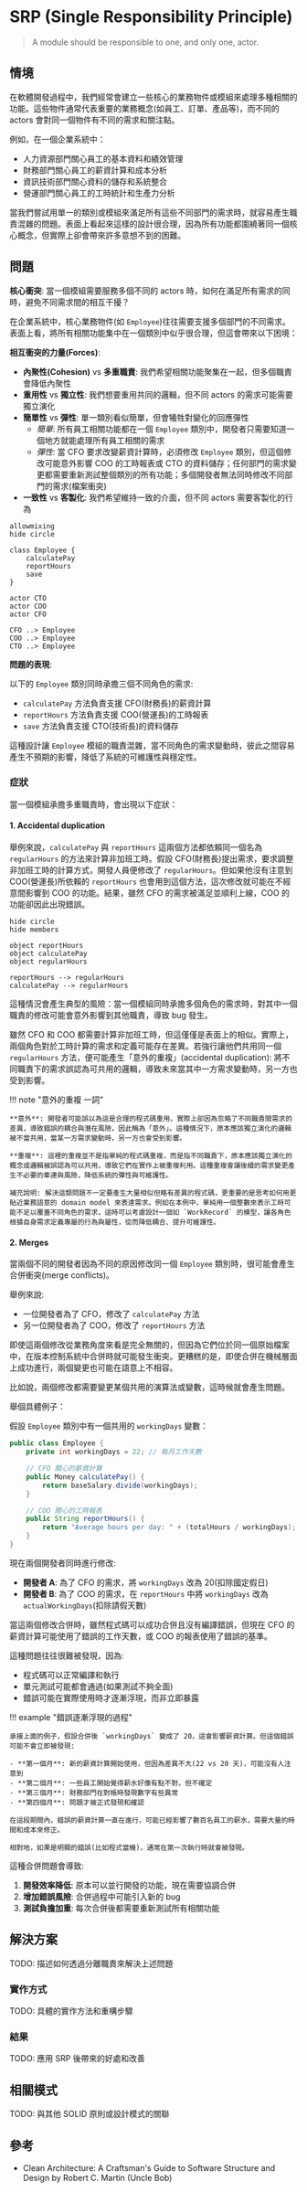# SRP (Single Responsibility Principle)

> A module should be responsible to one, and only one, actor.

## 情境

在軟體開發過程中，我們經常會建立一些核心的業務物件或模組來處理多種相關的功能。這些物件通常代表重要的業務概念(如員工、訂單、產品等)，而不同的 actors 會對同一個物件有不同的需求和關注點。

例如，在一個企業系統中：

- 人力資源部門關心員工的基本資料和績效管理
- 財務部門關心員工的薪資計算和成本分析
- 資訊技術部門關心資料的儲存和系統整合
- 營運部門關心員工的工時統計和生產力分析

當我們嘗試用單一的類別或模組來滿足所有這些不同部門的需求時，就容易產生職責混雜的問題。表面上看起來這樣的設計很合理，因為所有功能都圍繞著同一個核心概念，但實際上卻會帶來許多意想不到的困難。

## 問題

**核心衝突**: 當一個模組需要服務多個不同的 actors 時，如何在滿足所有需求的同時，避免不同需求間的相互干擾？

在企業系統中，核心業務物件(如 `Employee`)往往需要支援多個部門的不同需求。表面上看，將所有相關功能集中在一個類別中似乎很合理，但這會帶來以下困境：

**相互衝突的力量(Forces)**:

- **內聚性(Cohesion)** vs **多重職責**: 我們希望相關功能聚集在一起，但多個職責會降低內聚性
- **重用性** vs **獨立性**: 我們想要重用共同的邏輯，但不同 actors 的需求可能需要獨立演化
- **簡單性** vs **彈性**: 單一類別看似簡單，但會犧牲對變化的回應彈性
    - *簡單*: 所有員工相關功能都在一個 `Employee` 類別中，開發者只需要知道一個地方就能處理所有員工相關的需求
    - *彈性*: 當 CFO 要求改變薪資計算時，必須修改 `Employee` 類別，但這個修改可能意外影響 COO 的工時報表或 CTO 的資料儲存；任何部門的需求變更都需要重新測試整個類別的所有功能；多個開發者無法同時修改不同部門的需求(檔案衝突)
- **一致性** vs **客製化**: 我們希望維持一致的介面，但不同 actors 需要客製化的行為

```kroki-plantuml
allowmixing
hide circle

class Employee {
    calculatePay
    reportHours
    save
}

actor CTO
actor COO
actor CFO

CFO ..> Employee
COO ..> Employee
CTO ..> Employee
```

**問題的表現**:

以下的 `Employee` 類別同時承擔三個不同角色的需求:

- `calculatePay` 方法負責支援 CFO(財務長)的薪資計算
- `reportHours` 方法負責支援 COO(營運長)的工時報表
- `save` 方法負責支援 CTO(技術長)的資料儲存

這種設計讓 `Employee` 模組的職責混雜，當不同角色的需求變動時，彼此之間容易產生不預期的影響，降低了系統的可維護性與穩定性。

### 症狀

當一個模組承擔多重職責時，會出現以下症狀：

#### 1. Accidental duplication

舉例來說，`calculatePay` 與 `reportHours` 這兩個方法都依賴同一個名為 `regularHours` 的方法來計算非加班工時。假設 CFO(財務長)提出需求，要求調整非加班工時的計算方式，開發人員便修改了 `regularHours`。但如果他沒有注意到 COO(營運長)所依賴的 `reportHours` 也會用到這個方法，這次修改就可能在不經意間影響到 COO 的功能。結果，雖然 CFO 的需求被滿足並順利上線，COO 的功能卻因此出現錯誤。

```kroki-plantuml
hide circle
hide members

object reportHours
object calculatePay
object regularHours

reportHours --> regularHours
calculatePay --> regularHours
```

這種情況會產生典型的風險：當一個模組同時承擔多個角色的需求時，對其中一個職責的修改可能會意外影響到其他職責，導致 bug 發生。

雖然 CFO 和 COO 都需要計算非加班工時，但這僅僅是表面上的相似。實際上，兩個角色對於工時計算的需求和定義可能存在差異。若強行讓他們共用同一個 `regularHours` 方法，便可能產生「意外的重複」(accidental duplication): 將不同職責下的需求誤認為可共用的邏輯，導致未來當其中一方需求變動時，另一方也受到影響。

!!! note "意外的重複 一詞"

    **意外**: 開發者可能誤以為這是合理的程式碼重用，實際上卻因為忽略了不同職責間需求的差異，導致錯誤的耦合與潛在風險，因此稱為「意外」。這種情況下，原本應該獨立演化的邏輯被不當共用，當某一方需求變動時，另一方也會受到影響。

    **重複**: 這裡的重複並不是指單純的程式碼重複，而是指不同職責下，原本應該獨立演化的概念或邏輯被誤認為可以共用，導致它們在實作上被重複利用。這種重複會讓後續的需求變更產生不必要的牽連與風險，降低系統的彈性與可維護性。

    補充說明: 解決這類問題不一定要產生大量相似但略有差異的程式碼，更重要的是思考如何用更貼近業務語意的 domain model 來表達需求。例如在本例中，單純用一個整數來表示工時可能不足以覆蓋不同角色的需求，這時可以考慮設計一個如 `WorkRecord` 的模型，讓各角色根據自身需求定義專屬的行為與屬性，從而降低耦合、提升可維護性。

#### 2. Merges

當兩個不同的開發者因為不同的原因修改同一個 `Employee` 類別時，很可能會產生合併衝突(merge conflicts)。

舉例來說:
- 一位開發者為了 CFO，修改了 `calculatePay` 方法
- 另一位開發者為了 COO，修改了 `reportHours` 方法

即使這兩個修改從業務角度來看是完全無關的，但因為它們位於同一個原始檔案中，在版本控制系統中合併時就可能發生衝突。更糟糕的是，即使合併在機械層面上成功進行，兩個變更也可能在語意上不相容。

比如說，兩個修改都需要變更某個共用的演算法或變數，這時候就會產生問題。

舉個具體例子：

假設 `Employee` 類別中有一個共用的 `workingDays` 變數：

```java
public class Employee {
    private int workingDays = 22; // 每月工作天數

    // CFO 關心的薪資計算
    public Money calculatePay() {
        return baseSalary.divide(workingDays);
    }

    // COO 關心的工時報表
    public String reportHours() {
        return "Average hours per day: " + (totalHours / workingDays);
    }
}
```

現在兩個開發者同時進行修改:

- **開發者 A**: 為了 CFO 的需求，將 `workingDays` 改為 20(扣除國定假日)
- **開發者 B**: 為了 COO 的需求，在 `reportHours` 中將 `workingDays` 改為 `actualWorkingDays`(扣除請假天數)

當這兩個修改合併時，雖然程式碼可以成功合併且沒有編譯錯誤，但現在 CFO 的薪資計算可能使用了錯誤的工作天數，或 COO 的報表使用了錯誤的基準。

這種問題往往很難被發現，因為:

- 程式碼可以正常編譯和執行
- 單元測試可能都會通過(如果測試不夠全面)
- 錯誤可能在實際使用時才逐漸浮現，而非立即暴露

!!! example "錯誤逐漸浮現的過程"

    承接上面的例子，假設合併後 `workingDays` 變成了 20，這會影響薪資計算。但這個錯誤可能不會立即被發現:

    - **第一個月**: 新的薪資計算開始使用，但因為差異不大(22 vs 20 天)，可能沒有人注意到
    - **第二個月**: 一些員工開始覺得薪水好像有點不對，但不確定
    - **第三個月**: 財務部門在對帳時發現數字有些異常
    - **第四個月**: 問題才被正式發現和確認

    在這段期間內，錯誤的薪資計算一直在進行，可能已經影響了數百名員工的薪水，需要大量的時間和成本來修正。

    相對地，如果是明顯的錯誤(比如程式當機)，通常在第一次執行時就會被發現。

這種合併問題會導致:

1. **開發效率降低**: 原本可以並行開發的功能，現在需要協調合併
2. **增加錯誤風險**: 合併過程中可能引入新的 bug
3. **測試負擔加重**: 每次合併後都需要重新測試所有相關功能

## 解決方案

TODO: 描述如何透過分離職責來解決上述問題

### 實作方式

TODO: 具體的實作方法和重構步驟

### 結果

TODO: 應用 SRP 後帶來的好處和改善

## 相關模式

TODO: 與其他 SOLID 原則或設計模式的關聯

## 參考

- Clean Architecture: A Craftsman's Guide to Software Structure and Design by Robert C. Martin (Uncle Bob)
